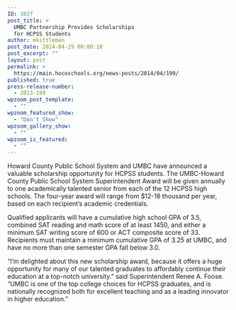 ```yaml
---
ID: 3827
post_title: >
  UMBC Partnership Provides Scholarships
  for HCPSS Students
author: mkittleman
post_date: 2014-04-29 00:00:18
post_excerpt: ""
layout: post
permalink: >
  https://main.hocoschools.org/news-posts/2014/04/199/
published: true
press-release-number:
  - 2013-199
wpzoom_post_template:
  - ""
wpzoom_featured_show:
  - "Don't Show"
wpzoom_gallery_show:
  - ""
wpzoom_is_featured:
  - ""
---
```

Howard County Public School System and UMBC have announced a valuable scholarship opportunity for HCPSS students. The UMBC-Howard County Public School System Superintendent Award will be given annually to one academically talented senior from each of the 12 HCPSS high schools. The four-year award will range from $12-18 thousand per year, based on each recipient’s academic credentials.

Qualified applicants will have a cumulative high school GPA of 3.5, combined SAT reading and math score of at least 1450, and either a minimum SAT writing score of 600 or ACT composite score of 33. Recipients must maintain a minimum cumulative GPA of 3.25 at UMBC, and have no more than one semester GPA fall below 3.0.

“I’m delighted about this new scholarship award, because it offers a huge opportunity for many of our talented graduates to affordably continue their education at a top-notch university.” said Superintendent Renee A. Foose. “UMBC is one of the top college choices for HCPSS graduates, and is nationally recognized both for excellent teaching and as a leading innovator in higher education.”